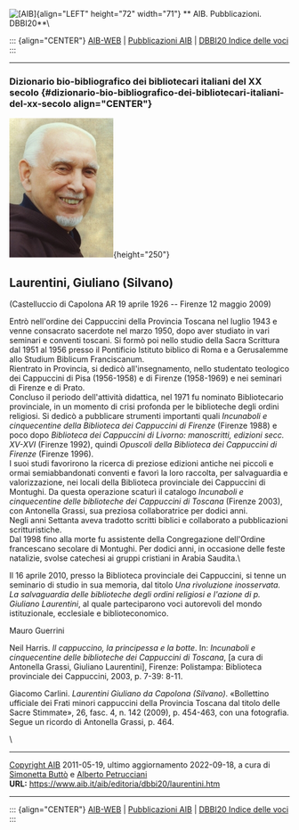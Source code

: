 ![\[AIB\]](/aib/wi/aibv72.gif){align="LEFT" height="72" width="71"}
** AIB. Pubblicazioni. DBBI20**\

::: {align="CENTER"}
[AIB-WEB](/) \| [Pubblicazioni AIB](/pubblicazioni/) \| [DBBI20 Indice
delle voci](dbbi20.htm)
:::

------------------------------------------------------------------------

### Dizionario bio-bibliografico dei bibliotecari italiani del XX secolo {#dizionario-bio-bibliografico-dei-bibliotecari-italiani-del-xx-secolo align="CENTER"}

![\[Ritratto\]](laurentini.jpg){height="250"}

## Laurentini, Giuliano (Silvano)

(Castelluccio di Capolona AR 19 aprile 1926 -- Firenze 12 maggio 2009)

Entrò nell\'ordine dei Cappuccini della Provincia Toscana nel luglio
1943 e venne consacrato sacerdote nel marzo 1950, dopo aver studiato in
vari seminari e conventi toscani. Si formò poi nello studio della Sacra
Scrittura dal 1951 al 1956 presso il Pontificio Istituto biblico di Roma
e a Gerusalemme allo Studium Biblicum Franciscanum.\
Rientrato in Provincia, si dedicò all\'insegnamento, nello studentato
teologico dei Cappuccini di Pisa (1956-1958) e di Firenze (1958-1969) e
nei seminari di Firenze e di Prato.\
Concluso il periodo dell\'attività didattica, nel 1971 fu nominato
Bibliotecario provinciale, in un momento di crisi profonda per le
biblioteche degli ordini religiosi. Si dedicò a pubblicare strumenti
importanti quali *Incunaboli e cinquecentine della Biblioteca dei
Cappuccini di Firenze* (Firenze 1988) e poco dopo *Biblioteca dei
Cappuccini di Livorno: manoscritti, edizioni secc. XV-XVI* (Firenze
1992), quindi *Opuscoli della Biblioteca dei Cappuccini di Firenze*
(Firenze 1996).\
I suoi studi favorirono la ricerca di preziose edizioni antiche nei
piccoli e ormai semiabbandonati conventi e favorì la loro raccolta, per
salvaguardia e valorizzazione, nei locali della Biblioteca provinciale
dei Cappuccini di Montughi. Da questa operazione scaturì il catalogo
*Incunaboli e cinquecentine delle biblioteche dei Cappuccini di Toscana*
(Firenze 2003), con Antonella Grassi, sua preziosa collaboratrice per
dodici anni.\
Negli anni Settanta aveva tradotto scritti biblici e collaborato a
pubblicazioni scritturistiche.\
Dal 1998 fino alla morte fu assistente della Congregazione dell\'Ordine
francescano secolare di Montughi. Per dodici anni, in occasione delle
feste natalizie, svolse catechesi ai gruppi cristiani in Arabia
Saudita.\

Il 16 aprile 2010, presso la Biblioteca provinciale dei Cappuccini, si
tenne un seminario di studio in sua memoria, dal titolo *Una rivoluzione
inosservata. La salvaguardia delle biblioteche degli ordini religiosi e
l\'azione di p. Giuliano Laurentini*, al quale parteciparono voci
autorevoli del mondo istituzionale, ecclesiale e biblioteconomico.

Mauro Guerrini

Neil Harris. *Il cappuccino, la principessa e la botte*. In: *Incunaboli
e cinquecentine delle biblioteche dei Cappuccini di Toscana*, \[a cura
di Antonella Grassi, Giuliano Laurentini\], Firenze: Polistampa:
Biblioteca provinciale dei Cappuccini, 2003, p. 7-39: 8-11.

Giacomo Carlini. *Laurentini Giuliano da Capolona (Silvano)*.
«Bollettino ufficiale dei Frati minori cappuccini della Provincia
Toscana dal titolo delle Sacre Stimmate», 26, fasc. 4, n. 142 (2009), p.
454-463, con una fotografia. Segue un ricordo di Antonella Grassi, p.
464.

\

------------------------------------------------------------------------

[Copyright AIB](/su-questo-sito/dichiarazione-di-copyright-aib-web/)
2011-05-19, ultimo aggiornamento 2022-09-18, a cura di [Simonetta
Buttò](/aib/redazione3.htm) e [Alberto
Petrucciani](/su-questo-sito/redazione-aib-web/)\
**URL:** https://www.aib.it/aib/editoria/dbbi20/laurentini.htm

------------------------------------------------------------------------

::: {align="CENTER"}
[AIB-WEB](/) \| [Pubblicazioni AIB](/pubblicazioni/) \| [DBBI20 Indice
delle voci](dbbi20.htm)
:::
